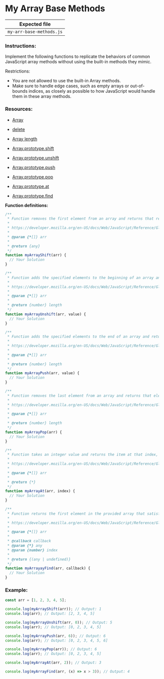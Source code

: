 # My Array Base Methods

| Expected file            |
| ------------------------ |
| `my-arr-base-methods.js` |

### Instructions:

Implement the following functions to replicate the behaviors of common JavaScript array methods without using the built-in methods they mimic.

Restrictions:

- You are not allowed to use the built-in Array methods.
- Make sure to handle edge cases, such as empty arrays or out-of-bounds indices, as closely as possible to how JavaScript would handle them in these array methods.

### Resources:

- [Array](https://javascript.info/array)
- [delete](https://developer.mozilla.org/en-US/docs/Web/JavaScript/Reference/Operators/delete)
- [Array length](https://developer.mozilla.org/en-US/docs/Web/JavaScript/Reference/Global_Objects/Array/length)

- [Array.prototype.shift](https://developer.mozilla.org/en-US/docs/Web/JavaScript/Reference/Global_Objects/Array/shift)
- [Array.prototype.unshift](https://developer.mozilla.org/en-US/docs/Web/JavaScript/Reference/Global_Objects/Array/unshift)
- [Array.prototype.push](https://developer.mozilla.org/en-US/docs/Web/JavaScript/Reference/Global_Objects/Array/push)
- [Array.prototype.pop](https://developer.mozilla.org/en-US/docs/Web/JavaScript/Reference/Global_Objects/Array/pop)
- [Array.prototype.at](https://developer.mozilla.org/en-US/docs/Web/JavaScript/Reference/Global_Objects/Array/at)
- [Array.prototype.find](https://developer.mozilla.org/en-US/docs/Web/JavaScript/Reference/Global_Objects/Array/find)

**Function definitions:**

```js
/**
 * Function removes the first element from an array and returns that removed element.
 *
 * https://developer.mozilla.org/en-US/docs/Web/JavaScript/Reference/Global_Objects/Array/shift
 *
 * @param {*[]} arr
 *
 * @return {any}
 */
function myArrayShift(arr) {
  // Your Solution
}

/**
 * Function adds the specified elements to the beginning of an array and returns the new length of the array.
 *
 * https://developer.mozilla.org/en-US/docs/Web/JavaScript/Reference/Global_Objects/Array/unshift
 *
 * @param {*[]} arr
 *
 * @return {number} length
 */
function myArrayUnshift(arr, value) {
  // Your Solution
}

/**
 * Function adds the specified elements to the end of an array and returns the new length of the array.
 *
 * https://developer.mozilla.org/en-US/docs/Web/JavaScript/Reference/Global_Objects/Array/push
 *
 * @param {*[]} arr
 *
 * @return {number} length
 */
function myArrayPush(arr, value) {
  // Your Solution
}

/**
 * Function removes the last element from an array and returns that element. This method changes the length of the array.
 *
 * https://developer.mozilla.org/en-US/docs/Web/JavaScript/Reference/Global_Objects/Array/pop
 *
 * @param {*[]} arr
 *
 * @return {number} length
 */
function myArrayPop(arr) {
  // Your Solution
}

/**
 * Function takes an integer value and returns the item at that index, allowing for positive and negative integers. Negative integers count back from the last item in the array.
 *
 * https://developer.mozilla.org/en-US/docs/Web/JavaScript/Reference/Global_Objects/Array/at
 *
 * @param {*[]} arr
 *
 * @return {*}
 */
function myArrayAt(arr, index) {
  // Your Solution
}

/**
 * Function returns the first element in the provided array that satisfies the provided testing function. If no values satisfy the testing function, undefined is returned.
 *
 * https://developer.mozilla.org/en-US/docs/Web/JavaScript/Reference/Global_Objects/Array/find
 *
 * @param {*[]} arr
 *
 * @callback callback
 * @param {*} any
 * @param {number} index
 *
 * @return {(any | undefined)}
 */
function myArrayayFind(arr, callback) {
  // Your Solution
}
```

### Example:

```javascript
const arr = [1, 2, 3, 4, 5];

console.log(myArrayShift(arr)); // Output: 1
console.log(arr); // Output: [2, 3, 4, 5]

console.log(myArrayUnshift(arr, 0)); // Output: 5
console.log(arr); // Output: [0, 2, 3, 4, 5]

console.log(myArrayPush(arr, 6)); // Output: 6
console.log(arr); // Output: [0, 2, 3, 4, 5, 6]

console.log(myArrayPop(arr)); // Output: 6
console.log(arr); // Output: [0, 2, 3, 4, 5]

console.log(myArrayAt(arr, 2)); // Output: 3

console.log(myArrayFind(arr, (x) => x > 3)); // Output: 4
```
